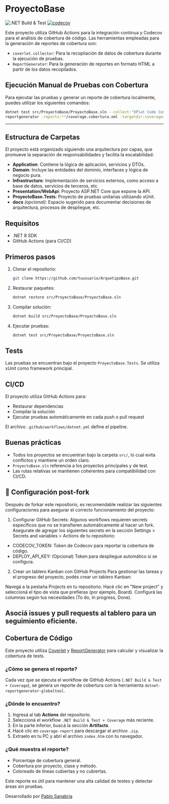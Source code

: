 # ProyectoBase

![.NET Build & Test](https://github.com/PabloSanabria/ArquetipoBase/actions/workflows/dotnet.yml/badge.svg)
[![codecov](https://codecov.io/gh/PabloSanabria/ArquetipoBase/branch/main/graph/badge.svg)](https://codecov.io/gh/PabloSanabria/ArquetipoBase)

Este proyecto utiliza GitHub Actions para la integración continua y Codecov para el análisis de cobertura de código. Las herramientas empleadas para la generación de reportes de cobertura son:

- `coverlet.collector`: Para la recopilación de datos de cobertura durante la ejecución de pruebas.
- `ReportGenerator`: Para la generación de reportes en formato HTML a partir de los datos recopilados.

## Ejecución Manual de Pruebas con Cobertura

Para ejecutar las pruebas y generar un reporte de cobertura localmente, puedes utilizar los siguientes comandos:

```bash
dotnet test src/ProyectoBase/ProyectoBase.sln --collect:"XPlat Code Coverage"
reportgenerator -reports:**/coverage.cobertura.xml -targetdir:coveragereport -reporttypes:Html
```

---
## Estructura de Carpetas

El proyecto está organizado siguiendo una arquitectura por capas, que promueve la separación de responsabilidades y facilita la escalabilidad:

- **Application**: Contiene la lógica de aplicación, servicios y DTOs.
- **Domain**: Incluye las entidades del dominio, interfaces y lógica de negocio pura.
- **Infrastructure**: Implementación de servicios externos, como acceso a base de datos, servicios de terceros, etc.
- **Presentation/WebApi**: Proyecto ASP.NET Core que expone la API.
- **ProyectoBase.Tests**: Proyecto de pruebas unitarias utilizando xUnit.
- **docs** _(opcional)_: Espacio sugerido para documentar decisiones de arquitectura, procesos de despliegue, etc.

## Requisitos

- .NET 8 SDK
- GitHub Actions (para CI/CD)

## Primeros pasos

1. Clonar el repositorio:
   ```bash
   git clone https://github.com/tuusuario/ArquetipoBase.git
   ```

2. Restaurar paquetes:
   ```bash
   dotnet restore src/ProyectoBase/ProyectoBase.sln
   ```

3. Compilar solución:
   ```bash
   dotnet build src/ProyectoBase/ProyectoBase.sln
   ```

4. Ejecutar pruebas:
   ```bash
   dotnet test src/ProyectoBase/ProyectoBase.sln
   ```

## Tests

Las pruebas se encuentran bajo el proyecto `ProyectoBase.Tests`. Se utiliza xUnit como framework principal.

## CI/CD

El proyecto utiliza GitHub Actions para:
- Restaurar dependencias
- Compilar la solución
- Ejecutar pruebas automáticamente en cada push o pull request

El archivo `.github/workflows/dotnet.yml` define el pipeline.

## Buenas prácticas

- Todos los proyectos se encuentran bajo la carpeta `src/`, lo cual evita conflictos y mantiene un orden claro.
- `ProyectoBase.sln` referencia a los proyectos principales y de test.
- Las rutas relativas se mantienen coherentes para compatibilidad con CI/CD.

## 🔧 Configuración post-fork
Después de forkar este repositorio, es recomendable realizar las siguientes configuraciones para asegurar el correcto funcionamiento del proyecto:

1. Configurar GitHub Secrets:
Algunos workflows requieren secrets específicos que no se transfieren automáticamente al hacer un fork.
Asegurate de agregar los siguientes secrets en la sección Settings > Secrets and variables > Actions de tu repositorio:

- CODECOV_TOKEN: Token de Codecov para reportar la cobertura de código.
- DEPLOY_API_KEY: (Opcional) Token para despliegue automático si se configura.

2. Crear un tablero Kanban con GitHub Projects
Para gestionar las tareas y el progreso del proyecto, podés crear un tablero Kanban:

Navegá a la pestaña Projects en tu repositorio.
Hacé clic en "New project" y seleccioná el tipo de vista que prefieras (por ejemplo, Board).
Configurá las columnas según tus necesidades (To do, In progress, Done).

Asociá issues y pull requests al tablero para un seguimiento eficiente.
---

## Cobertura de Código

Este proyecto utiliza [Coverlet](https://github.com/coverlet-coverage/coverlet) y [ReportGenerator](https://danielpalme.github.io/ReportGenerator/) para calcular y visualizar la cobertura de tests.

### ¿Cómo se genera el reporte?

Cada vez que se ejecuta el workflow de GitHub Actions (`.NET Build & Test + Coverage`), se genera un reporte de cobertura con la herramienta `dotnet-reportgenerator-globaltool`.

### ¿Dónde lo encuentro?

1. Ingresá al tab **Actions** del repositorio.
2. Seleccioná el workflow `.NET Build & Test + Coverage` más reciente.
3. En la parte inferior, buscá la sección **Artifacts**.
4. Hacé clic en `coverage-report` para descargar el archivo `.zip`.
5. Extraelo en tu PC y abrí el archivo `index.htm` con tu navegador.

### ¿Qué muestra el reporte?

- Porcentaje de cobertura general.
- Cobertura por proyecto, clase y método.
- Coloreado de líneas cubiertas y no cubiertas.

Este reporte es útil para mantener una alta calidad de testeo y detectar áreas sin pruebas.

Desarrollado por [Pablo Sanabria](https://github.com/PabloSanabria)
